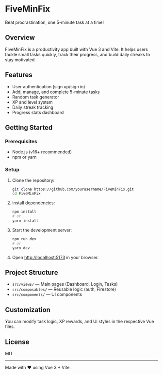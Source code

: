 # FiveMinFix 

Beat procrastination, one 5-minute task at a time!

## Overview
FiveMinFix is a productivity app built with Vue 3 and Vite. It helps users tackle small tasks quickly, track their progress, and build daily streaks to stay motivated.

## Features
- User authentication (sign up/sign in)
- Add, manage, and complete 5-minute tasks
- Random task generator
- XP and level system
- Daily streak tracking
- Progress stats dashboard

## Getting Started

### Prerequisites
- Node.js (v16+ recommended)
- npm or yarn

### Setup
1. Clone the repository:
   ```bash
   git clone https://github.com/yourusername/FiveMinFix.git
   cd FiveMinFix
   ```
2. Install dependencies:
   ```bash
   npm install
   # or
   yarn install
   ```
3. Start the development server:
   ```bash
   npm run dev
   # or
   yarn dev
   ```
4. Open [http://localhost:5173](http://localhost:5173) in your browser.

## Project Structure
- `src/views/` — Main pages (Dashboard, Login, Tasks)
- `src/composables/` — Reusable logic (auth, Firestore)
- `src/components/` — UI components

## Customization
You can modify task logic, XP rewards, and UI styles in the respective Vue files.

## License
MIT

---
Made with ❤️ using Vue 3 + Vite.
